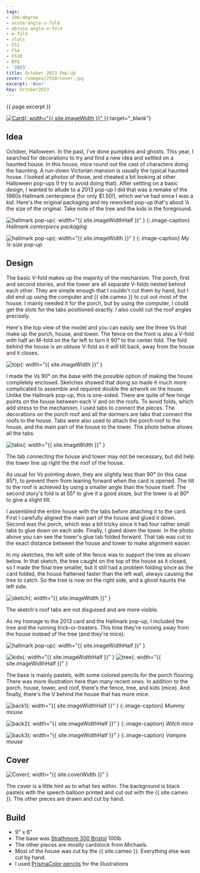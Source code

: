 ```yaml
---
tags:
- 180-degree
- acute-angle-v-fold
- obtuse-angle-v-fold
- m-fold
- slots
- FS2
- FS4
- FS10
- BT6
- '2023'
title: October 2023 Pop-Up
cover: /images/2310/cover.jpg
excerpt: 'Boo!'
key: October2023
---
```

{{ page.excerpt }}

[![Card]({{site.baseurl}}/images/2310/popup.gif){: width="{{ site.imageWidth }}" }](/images/2310/popup.gif "Click to replay in a new tab"){:target="_blank"}

## Idea

October, Halloween. In the past, I've done pumpkins and ghosts. This year, I searched for decorations to try and find a new idea and settled on a haunted house. In this house, mice round out the cast of characters doing the haunting. A run-down Victorian mansion is usually the typical haunted house. I looked at photos of those, and cheated a bit looking at other Halloween pop-ups (I try to avoid doing that). After settling on a basic design, I wanted to allude to a 2013 pop-up I did that was a remake of the 1960s Hallmark centerpiece (for only $1.50!), which we've had since I was a kid. Here's the original packaging and my reworked pop-up that's about &frac14; the size of the original. Take note of the tree and the kids in the foreground.

![hallmark pop-up]({{site.baseurl}}/images/2310/hallmark-cover.jpg){: width="{{ site.imageWidthHalf }}" }
{:.image-caption}
*Hallmark centerpiece packaging*

![hallmark pop-up]({{site.baseurl}}/images/2310/remake-pop-up.jpg){: width="{{ site.imageWidth }}" }
{:.image-caption}
*My &frac14;-size pop-up*

## Design

The basic V-fold makes up the majority of the mechanism. The porch, first and second stories, and the tower are all separate V-folds nested behind each other. They are simple enough that I couldn't cut them by hand, but I did end up using the computer and {{ site.cameo }} to cut out most of the house. I mainly needed it for the porch, but by using the computer, I could get the slots for the tabs positioned exactly. I also could cut the roof angles precisely.

Here's the top view of the model and you can easily see the three Vs that make up the porch, house, and tower. The fence on the front is also a V-fold with half an M-fold on the far left to turn it 90&deg; to the center fold. The fold behind the house is an obtuse V-fold so it will tilt back, away from the house and it closes.

![top]({{site.baseurl}}/images/2310/top.jpg){: width="{{ site.imageWidth }}" }

I made the Vs 90&deg; on the base with the possible option of making the house completely enclosed. Sketches showed that doing so made it much more complicated to assemble and required double the artwork on the house. Unlike the Hallmark pop-up, this is one-sided. There are quite of few hinge points on the house between each V and on the roofs. To avoid folds, which add stress to the mechanism, I used tabs to connect the pieces. The decorations on the porch roof and all the dormers are tabs that connect the roofs to the house. Tabs were also used to attach the porch roof to the house, and the main part of the house to the tower. The photo below shows all the tabs.

![tabs]({{site.baseurl}}/images/2310/tabs.jpg){: width="{{ site.imageWidth }}" }

The tab connecting the house and tower may not be necessary, but did help the tower line up right the the roof of the house.

As usual for Vs pointing down, they are slightly less than 90&deg; (in this case 85&deg;), to prevent them from leaning forward when the card is opened. The tilt to the roof is achieved by using a smaller angle than the house itself. The second story's fold is at 55&deg; to give it a good slope, but the tower is at 80&deg; to give a slight tilt.

I assembled the entire house with the tabs before attaching it to the card. First I carefully aligned the main part of the house and glued it down. Second was the porch, which was a bit tricky since it had four rather small tabs to glue down on each side. Finally, I glued down the tower. In the photo above you can see the tower's glue tab folded forward. That tab was cut to the exact distance between the house and tower to make alignment easier.

In my sketches, the left side of the fence was to support the tree as shown below. In that sketch, the tree caught on the top of the house as it closed, so I made the final tree smaller, but it still had a problem folding since as the card folded, the house flattened faster than the left wall, always causing the tree to catch. So the tree is now on the right side, and a ghost haunts the left side.

![sketch]({{site.baseurl}}/images/2310/sketch.jpg){: width="{{ site.imageWidth }}" }

The sketch's roof tabs are not disguised and are more visible.

As my homage to the 2013 card and the Hallmark pop-up, I included the tree and the running trick-or-treaters. This time they're running away from the house instead of the tree (and they're mice).

![hallmark pop-up]({{site.baseurl}}/images/2310/hallmark-pop-up.jpg){: width="{{ site.imageWidthHalf }}" }

![kids]({{site.baseurl}}/images/2310/kids.jpg){: width="{{ site.imageWidthHalf }}" }
![tree]({{site.baseurl}}/images/2310/tree.jpg){: width="{{ site.imageWidthHalf }}" }

The base is mainly pastels, with some colored pencils for the porch flooring. There was more illustration here than many recent ones. In addition to the porch, house, tower, and roof, there's the fence, tree, and kids (mice). And finally, there's the V behind the house that has more mice.

![back1]({{site.baseurl}}/images/2310/back1.jpg){: width="{{ site.imageWidthHalf }}" }
{:.image-caption}
*Mummy mouse*

![back2]({{site.baseurl}}/images/2310/back2.jpg){: width="{{ site.imageWidthHalf }}" }
{:.image-caption}
*Witch mice*

![back3]({{site.baseurl}}/images/2310/back3.jpg){: width="{{ site.imageWidthHalf }}" }
{:.image-caption}
*Vampire mouse*

## Cover

![Cover]({{site.baseurl}}{{page.cover}}){: width="{{ site.coverWidth }}" }

The cover is a little hint as to what lies within. The background is black pastels with the speech balloon printed and cut out with the {{ site.cameo }}. The other pieces are drawn and cut by hand.

## Build

- 9" x 6"
- The base was [Strathmore 300 Bristol](/supplies.html#strathmore-300-bristol) 100lb
- The other pieces are mostly cardstock from Michaels.
- Most of the house was cut by the {{ site.cameo }}. Everything else was cut by hand.
- I used [PrismaColor pencils](/supplies.html#prismacolor-colored-pencils) for the illustrations
